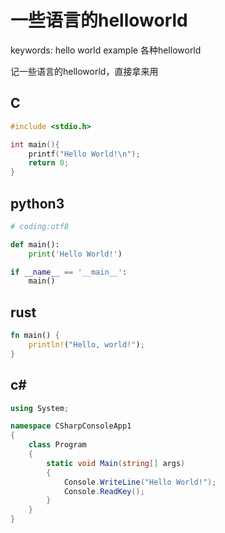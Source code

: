 # 一些语言的helloworld

keywords: hello world example 各种helloworld  

记一些语言的helloworld，直接拿来用  

## C
```cpp
#include <stdio.h>

int main(){
    printf("Hello World!\n");
    return 0;
}
```


## python3
```python
# coding:utf8

def main():
    print('Hello World!')

if __name__ == '__main__':
    main()
```


## rust
```rust
fn main() {
    println!("Hello, world!");
}
```


## c#
```c#
using System;

namespace CSharpConsoleApp1
{
    class Program
    {
        static void Main(string[] args)
        {
            Console.WriteLine("Hello World!");
            Console.ReadKey();
        }
    }
}
```